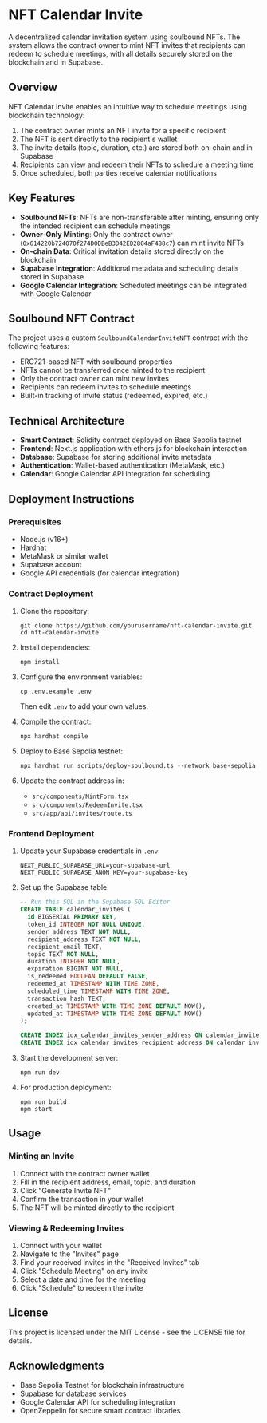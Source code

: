 # NFT Calendar Invite

A decentralized calendar invitation system using soulbound NFTs. The system allows the contract owner to mint NFT invites that recipients can redeem to schedule meetings, with all details securely stored on the blockchain and in Supabase.

## Overview

NFT Calendar Invite enables an intuitive way to schedule meetings using blockchain technology:

1. The contract owner mints an NFT invite for a specific recipient
2. The NFT is sent directly to the recipient's wallet
3. The invite details (topic, duration, etc.) are stored both on-chain and in Supabase
4. Recipients can view and redeem their NFTs to schedule a meeting time
5. Once scheduled, both parties receive calendar notifications

## Key Features

- **Soulbound NFTs**: NFTs are non-transferable after minting, ensuring only the intended recipient can schedule meetings
- **Owner-Only Minting**: Only the contract owner (`0x614220b724070f274D0DBeB3D42ED2804aF488c7`) can mint invite NFTs
- **On-chain Data**: Critical invitation details stored directly on the blockchain
- **Supabase Integration**: Additional metadata and scheduling details stored in Supabase
- **Google Calendar Integration**: Scheduled meetings can be integrated with Google Calendar

## Soulbound NFT Contract

The project uses a custom `SoulboundCalendarInviteNFT` contract with the following features:

- ERC721-based NFT with soulbound properties
- NFTs cannot be transferred once minted to the recipient
- Only the contract owner can mint new invites
- Recipients can redeem invites to schedule meetings
- Built-in tracking of invite status (redeemed, expired, etc.)

## Technical Architecture

- **Smart Contract**: Solidity contract deployed on Base Sepolia testnet
- **Frontend**: Next.js application with ethers.js for blockchain interaction
- **Database**: Supabase for storing additional invite metadata
- **Authentication**: Wallet-based authentication (MetaMask, etc.)
- **Calendar**: Google Calendar API integration for scheduling

## Deployment Instructions

### Prerequisites

- Node.js (v16+)
- Hardhat
- MetaMask or similar wallet
- Supabase account
- Google API credentials (for calendar integration)

### Contract Deployment

1. Clone the repository:
   ```
   git clone https://github.com/yourusername/nft-calendar-invite.git
   cd nft-calendar-invite
   ```

2. Install dependencies:
   ```
   npm install
   ```

3. Configure the environment variables:
   ```
   cp .env.example .env
   ```
   Then edit `.env` to add your own values.

4. Compile the contract:
   ```
   npx hardhat compile
   ```

5. Deploy to Base Sepolia testnet:
   ```
   npx hardhat run scripts/deploy-soulbound.ts --network base-sepolia
   ```

6. Update the contract address in:
   - `src/components/MintForm.tsx`
   - `src/components/RedeemInvite.tsx`
   - `src/app/api/invites/route.ts`

### Frontend Deployment

1. Update your Supabase credentials in `.env`:
   ```
   NEXT_PUBLIC_SUPABASE_URL=your-supabase-url
   NEXT_PUBLIC_SUPABASE_ANON_KEY=your-supabase-key
   ```

2. Set up the Supabase table:
   ```sql
   -- Run this SQL in the Supabase SQL Editor
   CREATE TABLE calendar_invites (
     id BIGSERIAL PRIMARY KEY,
     token_id INTEGER NOT NULL UNIQUE,
     sender_address TEXT NOT NULL,
     recipient_address TEXT NOT NULL,
     recipient_email TEXT,
     topic TEXT NOT NULL,
     duration INTEGER NOT NULL,
     expiration BIGINT NOT NULL,
     is_redeemed BOOLEAN DEFAULT FALSE,
     redeemed_at TIMESTAMP WITH TIME ZONE,
     scheduled_time TIMESTAMP WITH TIME ZONE,
     transaction_hash TEXT,
     created_at TIMESTAMP WITH TIME ZONE DEFAULT NOW(),
     updated_at TIMESTAMP WITH TIME ZONE DEFAULT NOW()
   );
   
   CREATE INDEX idx_calendar_invites_sender_address ON calendar_invites(sender_address);
   CREATE INDEX idx_calendar_invites_recipient_address ON calendar_invites(recipient_address);
   ```

3. Start the development server:
   ```
   npm run dev
   ```

4. For production deployment:
   ```
   npm run build
   npm start
   ```

## Usage

### Minting an Invite

1. Connect with the contract owner wallet
2. Fill in the recipient address, email, topic, and duration
3. Click "Generate Invite NFT"
4. Confirm the transaction in your wallet
5. The NFT will be minted directly to the recipient

### Viewing & Redeeming Invites

1. Connect with your wallet
2. Navigate to the "Invites" page
3. Find your received invites in the "Received Invites" tab
4. Click "Schedule Meeting" on any invite
5. Select a date and time for the meeting
6. Click "Schedule" to redeem the invite

## License

This project is licensed under the MIT License - see the LICENSE file for details.

## Acknowledgments

- Base Sepolia Testnet for blockchain infrastructure
- Supabase for database services
- Google Calendar API for scheduling integration
- OpenZeppelin for secure smart contract libraries 